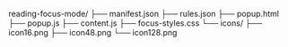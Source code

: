 reading-focus-mode/
├── manifest.json
├── rules.json
├── popup.html
├── popup.js
├── content.js
├── focus-styles.css
└── icons/
    ├── icon16.png
    ├── icon48.png
    └── icon128.png
